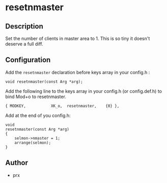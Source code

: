 resetnmaster
============

Description
-----------
Set the number of clients in master area to 1.
This is so tiny it doesn't deserve a full diff.

Configuration
-------------
Add the `resetnmaster` declaration before keys array in your config.h : 

    void resetnmaster(const Arg *arg);

Add the following line to the keys array in your config.h (or config.def.h) to bind Mod+o
to resetnmaster.

	{ MODKEY,           XK_o,  resetnmaster,    {0} },

Add at the end of you config.h:

	void
	resetnmaster(const Arg *arg)
	{
		selmon->nmaster = 1;
		arrange(selmon);
	}


Author
------
* prx <prx at si3t dot ch>
